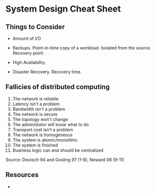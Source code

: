# System Design Cheat Sheet


## Things to Consider

- Amount of I/O


- Backups. Point-in-time copy of a workload. Isolated from the source. Recovery point.
- High Availability.
- Disaster Recovery. Recovery time.



## Fallicies of distributed computing
1. The network is reliable
1. Latency isn't a problem
1. Bandwidth isn't a problem
1. The network is secure
1. The topology won't change
1. The administator will know what to do 
1. Transport cost isn't a problem
1. The network is homogeneous
1. The system is atomic/monolithic
1. The system is finished
1. Business logic can and should be centralized

Source: Deutsch 94 and Gosling 97 (1-8), Neward 06 (9-11)



## Resources
- 


